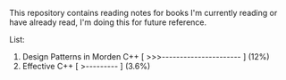 This repository contains reading notes for books I'm currently reading or have already read, I'm doing this for future reference.

List:

1. Design Patterns in Morden C++ [ >>>---------------------- ] (12%)
2. Effective C++ [ >--------- ] (3.6%)
